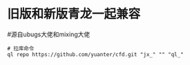 # 旧版和新版青龙一起兼容
#源自ubugs大佬和mixing大佬
```
# 拉库命令
ql repo https://github.com/yuanter/cfd.git "jx_" "" "ql_"
```

